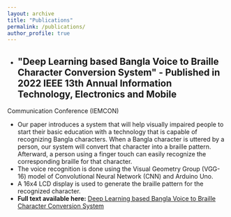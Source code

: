 ```yaml
---
layout: archive
title: "Publications"
permalink: /publications/
author_profile: true
---
```


* <h2>"Deep Learning based Bangla Voice to Braille Character Conversion System" - Published in 2022 IEEE 13th Annual Information Technology, Electronics and Mobile 
Communication Conference (IEMCON)</h2>

  * Our paper introduces a system that will help visually impaired people to start their  basic education with a technology that is capable of recognizing Bangla characters. When a Bangla character is uttered by a person, our system will convert that character into a braille pattern. Afterward, a person using a finger touch can easily recognize the corresponding braille for that character. 
  * The voice recognition is done using the Visual Geometry Group (VGG-16) model of Convolutional Neural Network (CNN) and Arduino Uno. 
  * A 16x4 LCD display is used to generate the braille pattern for the recognized character.
  * <strong>Full text available here:</strong> <a href="https://ieeexplore.ieee.org/document/9946619"> Deep Learning based Bangla Voice to Braille Character Conversion 
System</a>